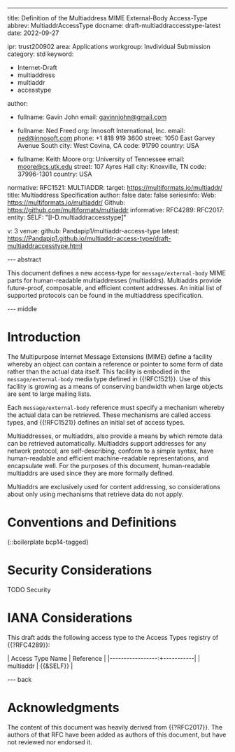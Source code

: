 ---
title: Definition of the Multiaddress MIME External-Body Access-Type
abbrev: MultiaddrAccessType
docname: draft-multiaddraccesstype-latest
date: 2022-09-27

ipr: trust200902
area: Applications
workgroup: Invdividual Submission
category: std
keyword:
 - Internet-Draft
 - multiaddress
 - multiaddr
 - accesstype

author:
 - fullname: Gavin John
   email: gavinnjohn@gmail.com
   
 - fullname: Ned Freed
   org: Innosoft International, Inc.
   email: ned@innosoft.com
   phone: +1 818 919 3600
   street: 1050 East Garvey Avenue South
   city: West Covina, CA
   code: 91790
   country: USA
   
 - fullname: Keith Moore
   org: University of Tennessee
   email: moore@cs.utk.edu
   street: 107 Ayres Hall
   city: Knoxville, TN
   code: 37996-1301
   country: USA

normative:
  RFC1521:
  MULTIADDR:
    target: https://multiformats.io/multiaddr/
    title: Multiaddress Specification
    author: false
    date: false
    seriesinfo:
      Web: https://multiformats.io/multiaddr/
      Github: https://github.com/multiformats/multiaddr
informative:
  RFC4289:
  RFC2017:
entity:
  SELF: "[I-D.multiaddraccesstype]"

v: 3
venue:
  github: Pandapip1/multiaddr-access-type
  latest: https://Pandapip1.github.io/multiaddr-access-type/draft-multiaddraccesstype.html

--- abstract

This document defines a new access-type for `message/external-body` MIME parts for human-readable multiaddresses (multiaddrs). Multiaddrs provide future-proof, composable, and efficient content addresses. An initial list of supported protocols can be found in the multiaddress specification.

--- middle

# Introduction

The Multipurpose Internet Message Extensions (MIME) define a facility whereby an object can contain a reference or pointer to some form of data rather than the actual data itself. This facility is embodied in the `message/external-body` media type defined in {{!RFC1521}}. Use of this facility is growing as a means of conserving bandwidth when large objects are sent to large mailing lists.

Each `message/external-body` reference must specify a mechanism whereby the actual data can be retrieved. These mechanisms are called access types, and {{!RFC1521}} defines an initial set of access types.

Multiaddresses, or multiaddrs, also provide a means by which remote data can be retrieved automatically. Multiaddrs support addresses for any network protocol, are self-describing, conform to a simple syntax, have human-readable and efficient machine-readable representations, and encapsulate well. For the purposes of this document, human-readable multiaddrs are used since they are more formally defined.

Multiaddrs are exclusively used for content addressing, so considerations about only using mechanisms that retrieve data do not apply.

# Conventions and Definitions

{::boilerplate bcp14-tagged}

# Security Considerations

TODO Security

# IANA Considerations

This draft adds the following access type to the Access Types registry of {{?RFC4289}}:

| Access Type Name |	Reference |
|-----------------:+-----------|
| multiaddr        | {{&SELF}} |

--- back

# Acknowledgments

The content of this document was heavily derived from {{?RFC2017}}. The authors of that RFC have been added as authors of this document, but have not reviewed nor endorsed it.

